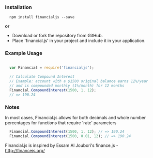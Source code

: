 ### Installation

```shell
  npm install financialjs --save
```
**or**

-   Download or fork the repository from GitHub.
-   Place 'financial.js' in your project and include it in your application.

### Example Usage

```js
  
  var Financial = require('financialjs');
  
  // Calculate Compound Interest
  // Example: account with a $1500 original balance earns 12%/year
  // and is compounded monthly (1%/month) for 12 months
  Financial.CompoundInterest(1500, 1, 12);
  // => 190.24
```

### Notes
In most cases, Financial.js allows for both decimals and whole number percentages for functions that require 'rate' parameters
```js
  Financial.CompoundInterest(1500, 1, 12); // => 190.24
  Financial.CompoundInterest(1500, 0.01, 12); // => 190.24 
```

Financial.js is inspired by Essam Al Joubori's finance.js - http://financejs.org/
